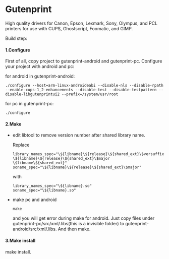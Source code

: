 # Gutenprint

High quality drivers for Canon, Epson, Lexmark, Sony, Olympus, and PCL printers for use with CUPS, Ghostscript, Foomatic, and GIMP.

Build step:

#### 1.Configure

First of all, copy project to gutenprint-android and gutenprint-pc. Configure your project with android and pc:

for android in gutenprint-android:

```shell
./configure --host=arm-linux-androideabi --disable-nls --disable-rpath --enable-cups-1_2-enhancements --disable-test --disable-testpattern --disable-libgutenprintui2 --prefix=/system/usr/root
```

for pc  in gutenprint-pc:

```shell
./configure
```

#### 2.Make

- edit libtool to remove version number after shared library name.

  Replace 

  ```shell
  library_names_spec="\${libname}\${release}\${shared_ext}\$versuffix \${libname}\${release}\${shared_ext}\$major \$libname\${shared_ext}"
  soname_spec="\${libname}\${release}\${shared_ext}\$major"
  ```

  with

  ```shell
  library_names_spec="\${libname}.so"
  soname_spec="\${libname}.so"
  ```

- make pc and android

  ```shell
  make
  ```

  and you will get error during make for android. Just copy files under gutenprint-pc/src/xml/.libs(this is a invisible folder)  to gutenprint-android/src/xml/.libs. And then make.

#### 3.Make install

make install.

 